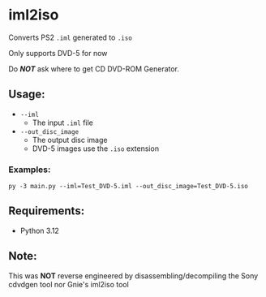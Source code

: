 # iml2iso

Converts PS2 `.iml` generated to `.iso`

Only supports DVD-5 for now

Do **_NOT_** ask where to get CD DVD-ROM Generator.

## Usage:
- `--iml`
  - The input `.iml` file
- `--out_disc_image`
  - The output disc image
  - DVD-5 images use the `.iso` extension

### Examples:
`py -3 main.py --iml=Test_DVD-5.iml --out_disc_image=Test_DVD-5.iso`

## Requirements:
* Python 3.12

## Note:
This was **NOT** reverse engineered by disassembling/decompiling the Sony cdvdgen tool
nor Gnie's iml2iso tool
